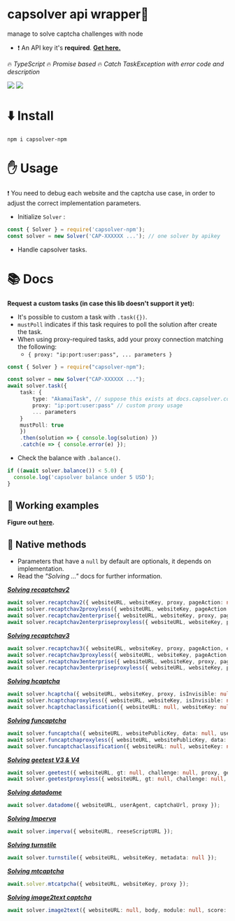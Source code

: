 # capsolver api wrapper🧠

manage to solve captcha challenges with node

- ❗ An API key it's **required**. [**Get here.**](https://dashboard.capsolver.com/passport/register?inviteCode=CHhA_5os)

🔥 _TypeScript_ 🔥 _Promise based_ 🔥 _Catch TaskException with error code and description_

[![](https://img.shields.io/badge/2.0.2-capsolver--npm-darkgreen?logo=npm&logoColor=white)](https://www.npmjs.com/package/capsolver-npm)
[![](https://img.shields.io/badge/documentation-docs.capsolver.com-darkgreen)](https://docs.capsolver.com/guide/getting-started.html)

# ⬇️ Install

`npm i capsolver-npm`

# ✋ Usage

❗ You need to debug each website and the captcha use case, in order to adjust the correct implementation parameters.

- Initialize `Solver` :

```typescript
const { Solver } = require('capsolver-npm');
const solver = new Solver('CAP-XXXXXX ...'); // one solver by apikey
```

- Handle capsolver tasks.

# 📚 Docs

**Request a custom tasks (in case this lib doesn't support it yet):**

- It's possible to custom a task with `.task({})`.
- `mustPoll` indicates if this task requires to poll the solution after create the task.
- When using proxy-required tasks, add your proxy connection matching the following:
  - `{ proxy: "ip:port:user:pass", ... parameters }`

```typescript
const { Solver } = require("capsolver-npm");

const solver = new Solver("CAP-XXXXXX ...");
await solver.task({
    task: {
        type: "AkamaiTask", // suppose this exists at docs.capsolver.com
        proxy: "ip:port:user:pass" // custom proxy usage
        ... parameters
    }
    mustPoll: true
    })
    .then(solution => { console.log(solution) })
    .catch(e => { console.error(e) });
```

- Check the balance with `.balance()`.

```typescript
if ((await solver.balance()) < 5.0) {
  console.log('capsolver balance under 5 USD');
}
```

## 📁 Working examples

**Figure out [here](https://github.com/0qwertyy/capsolver-npm/tree/master/examples).**

## 🔨 Native methods

- Parameters that have a `null` by default are optionals, it depends on implementation.
- Read the _"Solving ..."_ docs for further information.


[***Solving recaptchav2***](https://docs.capsolver.com/guide/captcha/ReCaptchaV2.html)

```typescript
await solver.recaptchav2({ websiteURL, websiteKey, proxy, pageAction: null, enterprisePayload: null, isInvisible: false, apiDomain: null, userAgent: null, cookie: null });
await solver.recaptchav2proxyless({ websiteURL, websiteKey, pageAction: null, enterprisePayload: null, isInvisible: false, apiDomain: null, userAgent: null, cookie: null });
await solver.recaptchav2enterprise({ websiteURL, websiteKey, proxy, pageAction: null, enterprisePayload: null, isInvisible: false, apiDomain: null, userAgent: null, cookie: null });
await solver.recaptchav2enterpriseproxyless({ websiteURL, websiteKey, pageAction: null, enterprisePayload: null, isInvisible: false, apiDomain: null, userAgent: null, cookie: null });
```

[***Solving recaptchav3***](https://docs.capsolver.com/guide/captcha/ReCaptchaV3.html)

```typescript
await solver.recaptchav3({ websiteURL, websiteKey, proxy, pageAction, enterprisePayload: null, apiDomain: null, userAgent: null, cookies: null });
await solver.recaptchav3proxyless({ websiteURL, websiteKey, pageAction, enterprisePayload: null, apiDomain: null, userAgent: null, cookies: null });
await solver.recaptchav3enterprise({ websiteURL, websiteKey, proxy, pageAction, enterprisePayload: null, apiDomain: null, userAgent: null, cookies: null });
await solver.recaptchav3enterpriseproxyless({ websiteURL, websiteKey, pageAction, enterprisePayload: null, apiDomain: null, userAgent: null, cookies: null });
```

[***Solving hcaptcha***](https://docs.capsolver.com/guide/captcha/HCaptcha.html)
```typescript
await solver.hcaptcha({ websiteURL, websiteKey, proxy, isInvisible: null, enterprisePayload: null, userAgent: null })
await solver.hcaptchaproxyless({ websiteURL, websiteKey, isInvisible: null, enterprisePayload: null, userAgent: null })
await solver.hcaptchaclassification({ websiteURL: null, websiteKey: null, queries, question })
```

[***Solving funcaptcha***](https://docs.capsolver.com/guide/captcha/FunCaptcha.html)

```typescript
await solver.funcaptcha({ websiteURL, websitePublicKey, data: null, userAgent: null, proxy });
await solver.funcaptchaproxyless({ websiteURL, websitePublicKey, data: null, userAgent: null })
await solver.funcaptchaclassification({ websiteURL: null, websiteKey: null, images, module: null, question });
```

[***Solving geetest V3 & V4***](https://docs.capsolver.com/guide/captcha/Geetest.html)

```typescript
await solver.geetest({ websiteURL, gt: null, challenge: null, proxy, geetestApiServerSubdomain: null, captchaId: null });
await solver.geetestproxyless({ websiteURL, gt: null, challenge: null, captchaId: null, geetestApiServerSubdomain: null });
```

[***Solving datadome***](https://docs.capsolver.com/en/guide/captcha/datadome/)

```typescript
await solver.datadome({ websiteURL, userAgent, captchaUrl, proxy });
```

[***Solving Imperva***](https://docs.capsolver.com/guide/antibots/datadome.html)

```typescript
await solver.imperva({ websiteURL, reeseScriptURL });
```

[***Solving turnstile***](https://docs.capsolver.com/guide/antibots/cloudflare_turnstile.html)

```typescript
await solver.turnstile({ websiteURL, websiteKey, metadata: null });
```

[***Solving mtcaptcha***](https://docs.capsolver.com/guide/captcha/MtCaptcha.html)

```typescript
await.solver.mtcatpcha({ websiteURL, websiteKey, proxy });
```

[***Solving image2text captcha***](https://docs.capsolver.com/guide/recognition/ImageToTextTask.html)

```typescript
await solver.image2text({ websiteURL: null, body, module: null, score: null, caseSensitive: null });
```